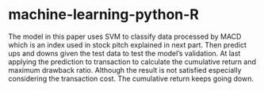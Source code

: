 # machine-learning-python-R

The model in this paper uses SVM to classify data processed by MACD which is an index used in stock pitch explained in next part. Then predict ups and downs given the test data to test the model’s validation. At last applying the prediction to transaction to calculate the cumulative return and maximum drawback ratio. Although the result is not satisfied especially considering the transaction cost. The cumulative return keeps going down. 
